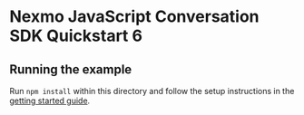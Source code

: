 # Nexmo JavaScript Conversation SDK Quickstart 6

## Running the example

Run `npm install` within this directory and follow the setup instructions in the [getting started guide](https://developer.nexmo.com/stitch/in-app-voice/guides/calling-phones/javascript).
